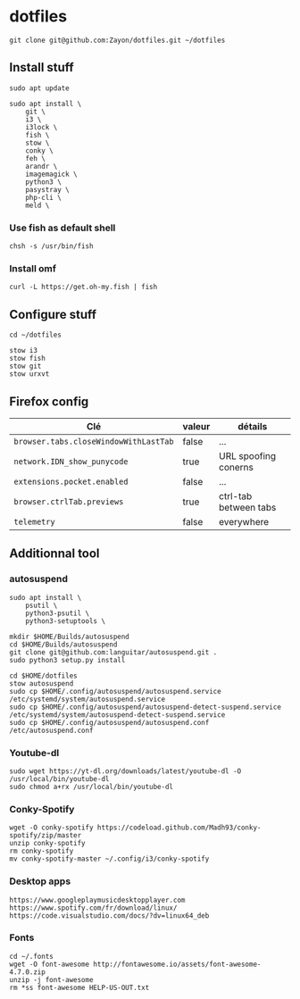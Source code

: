 # dotfiles

`git clone git@github.com:Zayon/dotfiles.git ~/dotfiles`

## Install stuff

```
sudo apt update

sudo apt install \
    git \
    i3 \
    i3lock \
    fish \
    stow \
    conky \
    feh \
    arandr \
    imagemagick \
    python3 \
    pasystray \
    php-cli \
    meld \
```

### Use fish as default shell
`chsh -s /usr/bin/fish`

### Install omf
`curl -L https://get.oh-my.fish | fish`

## Configure stuff
```
cd ~/dotfiles

stow i3
stow fish
stow git
stow urxvt
```

## Firefox config

Clé | valeur | détails
----|--------|--------
`browser.tabs.closeWindowWithLastTab` | false | ...
`network.IDN_show_punycode` | true |  URL spoofing conerns
`extensions.pocket.enabled` | false | ...
`browser.ctrlTab.previews` | true | ctrl-tab between tabs
`telemetry` | false | everywhere

## Additionnal tool

### autosuspend

```
sudo apt install \
    psutil \
    python3-psutil \
    python3-setuptools \

mkdir $HOME/Builds/autosuspend
cd $HOME/Builds/autosuspend
git clone git@github.com:languitar/autosuspend.git .
sudo python3 setup.py install

cd $HOME/dotfiles
stow autosuspend
sudo cp $HOME/.config/autosuspend/autosuspend.service /etc/systemd/system/autosuspend.service
sudo cp $HOME/.config/autosuspend/autosuspend-detect-suspend.service /etc/systemd/system/autosuspend-detect-suspend.service
sudo cp $HOME/.config/autosuspend/autosuspend.conf /etc/autosuspend.conf
```

### Youtube-dl

```
sudo wget https://yt-dl.org/downloads/latest/youtube-dl -O /usr/local/bin/youtube-dl
sudo chmod a+rx /usr/local/bin/youtube-dl
```

### Conky-Spotify

```
wget -O conky-spotify https://codeload.github.com/Madh93/conky-spotify/zip/master
unzip conky-spotify
rm conky-spotify
mv conky-spotify-master ~/.config/i3/conky-spotify
```

### Desktop apps

```
https://www.googleplaymusicdesktopplayer.com
https://www.spotify.com/fr/download/linux/
https://code.visualstudio.com/docs/?dv=linux64_deb
```

### Fonts

```
cd ~/.fonts
wget -O font-awesome http://fontawesome.io/assets/font-awesome-4.7.0.zip
unzip -j font-awesome
rm *ss font-awesome HELP-US-OUT.txt
```
